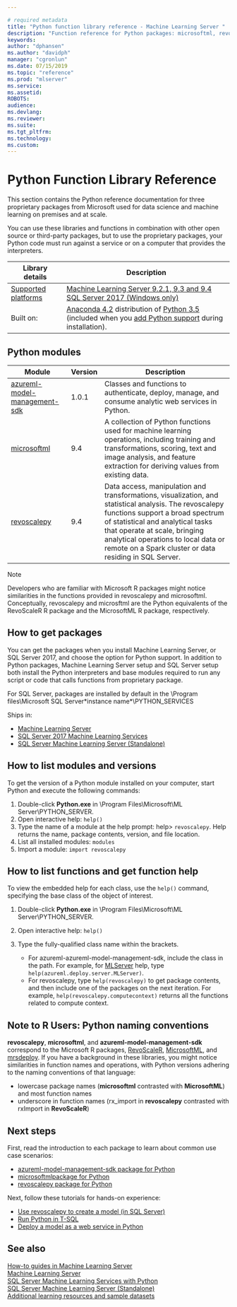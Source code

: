 ```yaml
---

# required metadata
title: "Python function library reference - Machine Learning Server "
description: "Function reference for Python packages: microsoftml, revoscalepy, azureml-model-mananagement-sdk in Machine Learning Server."
keywords: 
author: "dphansen"
ms.author: "davidph"
manager: "cgronlun"
ms.date: 07/15/2019
ms.topic: "reference"
ms.prod: "mlserver"
ms.service: 
ms.assetid: 
ROBOTS: 
audience: 
ms.devlang: 
ms.reviewer: 
ms.suite: 
ms.tgt_pltfrm: 
ms.technology: 
ms.custom: 
---
```


# Python Function Library Reference

This section contains the Python reference documentation for three proprietary packages from Microsoft used for data science and machine learning on premises and at scale.  

You can use these libraries and functions in combination with other open source or third-party packages, but to use the proprietary packages, your Python code must run against a service or on a computer that provides the interpreters.

| Library details | Description |
|--------|-|
| [Supported platforms](../install/r-server-install-supported-platforms.md) | [Machine Learning Server 9.2.1, 9.3 and 9.4](../what-is-machine-learning-server.md) </br>[SQL Server 2017  (Windows only)](https://docs.microsoft.com/sql/advanced-analytics/getting-started-with-machine-learning-services) |
| Built on: | [Anaconda 4.2](https://www.continuum.io/why-anaconda) distribution of [Python 3.5](https://www.python.org/doc) (included when you [add Python support](#how-to-install) during installation). |

## Python modules

|Module | Version | Description |
|--------|---------|-------------|
|[azureml-model-management-sdk](azureml-model-management-sdk/azureml-model-management-sdk.md) | 1.0.1 | Classes and functions to authenticate, deploy, manage, and consume analytic web services in Python.  |
|[microsoftml](/sql/machine-learning/python/ref-py-microsoftml)| 9.4 | A collection of Python functions used for machine learning operations, including training and transformations, scoring, text and image analysis, and feature extraction for deriving values from existing data. |
|[revoscalepy](revoscalepy/revoscalepy-package.md) | 9.4 | Data access, manipulation and transformations, visualization, and statistical analysis. The revoscalepy functions support a broad spectrum of statistical and analytical tasks that operate at scale, bringing analytical operations to local data or remote on a Spark cluster or data residing in SQL Server. |

> [!Note]
> Developers who are familiar with Microsoft R packages might notice similarities in the functions provided in revoscalepy and microsoftml. Conceptually, revoscalepy and microsftml are the Python equivalents of the RevoScaleR R package and the MicrosoftML R package, respectively.

<a name="how-to-install"></a>

## How to get packages

You can get the packages when you install Machine Learning Server, or SQL Server 2017, and choose the option for Python support. In addition to Python packages, Machine Learning Server setup and SQL Server setup both install the Python interpreters and base modules required to run any script or code that calls functions from proprietary package.

For SQL Server, packages are installed by default in the \Program files\Microsoft SQL Server\*instance name*\PYTHON_SERVICES

Ships in:
+ [Machine Learning Server](../what-is-machine-learning-server.md) 
+ [SQL Server 2017 Machine Learning Services](https://docs.microsoft.com/sql/advanced-analytics/python/sql-server-python-services) 
+ [SQL Server Machine Learning Server (Standalone)](https://docs.microsoft.com/sql/advanced-analytics/r/r-server-standalone#whats-new-in-microsoft-machine-learning-server)

## How to list modules and versions

To get the version of a Python module installed on your computer, start Python and execute the following commands:

1. Double-click **Python.exe** in \Program Files\Microsoft\ML Server\PYTHON_SERVER.
2. Open interactive help: `help()`
3. Type the name of a module at the help prompt: help> `revoscalepy`. Help returns the name, package contents, version, and file location.
4. List all installed modules: `modules`
5. Import a module: `import revoscalepy`

## How to list functions and get function help

To view the embedded help for each class, use the `help()` command, specifying the base class of the object of interest.

1. Double-click **Python.exe** in \Program Files\Microsoft\ML Server\PYTHON_SERVER.
2. Open interactive help: `help()`
3. Type the fully-qualified class name within the brackets. 

   + For azureml-azureml-model-management-sdk, include the class in the path. For example, for [MLServer](azureml-model-management-sdk/mlserver.md) help, type `help(azureml.deploy.server.MLServer)`. 
   + For revoscalepy, type `help(revoscalepy)` to get package contents, and then include one of the packages on the next iteration. For example, `help(revoscalepy.computecontext)` returns all the functions related to compute context.

## Note to R Users: Python naming conventions

**revoscalepy**, **microsoftml**, and **azureml-model-management-sdk** correspond to the Microsoft R packages, [RevoScaleR](../r-reference/revoscaler/revoscaler.md), [MicrosoftML](../r-reference/microsoftml/microsoftml-package.md), and [mrsdeploy](../r-reference/mrsdeploy/mrsdeploy-package.md). If you have a background in these libraries, you might notice similarities in function names and operations, with Python versions adhering to the naming conventions of that language:

* lowercase package names (**microsoftml** contrasted with **MicrosoftML**) and most function names
* underscore in function names (rx_import in **revoscalepy** contrasted with rxImport in **RevoScaleR**)

## Next steps

First, read the introduction to each package to learn about common use case scenarios:

+ [azureml-model-management-sdk package for Python](azureml-model-management-sdk/azureml-model-management-sdk.md)  
+ [microsoftmlpackage for Python](/sql/machine-learning/python/ref-py-microsoftml) 
+ [revoscalepy package for Python](revoscalepy/revoscalepy-package.md)  

Next, follow these tutorials for hands-on experience:

+ [Use revoscalepy to create a model (in SQL Server)](https://docs.microsoft.com/sql/advanced-analytics/tutorials/use-python-revoscalepy-to-create-model) 
+ [Run Python in T-SQL](https://docs.microsoft.com/sql/advanced-analytics/tutorials/run-python-using-t-sql) 
+ [Deploy a model as a web service in Python](../operationalize/python/quickstart-deploy-python-web-service.md)

## See also

  [How-to guides in Machine Learning Server](../r/how-to-introduction.md)     
  [Machine Learning Server](../what-is-machine-learning-server.md)   
  [SQL Server Machine Learning Services with Python](https://docs.microsoft.com/sql/advanced-analytics/python/sql-server-python-services)  
  [SQL Server Machine Learning Server (Standalone)](https://docs.microsoft.com/sql/advanced-analytics/r/r-server-standalone)    
  [Additional learning resources and sample datasets](../resources-more.md)  
